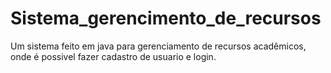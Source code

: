 # Sistema_gerencimento_de_recursos
Um sistema feito em java para gerenciamento de recursos acadêmicos, onde é possivel fazer cadastro de usuario e login.
